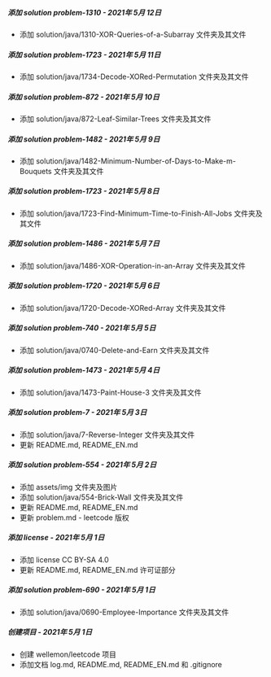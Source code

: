 ##### 添加 solution problem-1310 - 2021年 5月 12日

- 添加 solution/java/1310-XOR-Queries-of-a-Subarray 文件夹及其文件

##### 添加 solution problem-1723 - 2021年 5月 11日

- 添加 solution/java/1734-Decode-XORed-Permutation 文件夹及其文件

##### 添加 solution problem-872 - 2021年 5月 10日

- 添加 solution/java/872-Leaf-Similar-Trees 文件夹及其文件

##### 添加 solution problem-1482 - 2021年 5月 9日

- 添加 solution/java/1482-Minimum-Number-of-Days-to-Make-m-Bouquets 文件夹及其文件

##### 添加 solution problem-1723 - 2021年 5月 8日

- 添加 solution/java/1723-Find-Minimum-Time-to-Finish-All-Jobs 文件夹及其文件

##### 添加 solution problem-1486 - 2021年 5月 7日

- 添加 solution/java/1486-XOR-Operation-in-an-Array 文件夹及其文件

##### 添加 solution problem-1720 - 2021年 5月 6日

- 添加 solution/java/1720-Decode-XORed-Array 文件夹及其文件

##### 添加 solution problem-740 - 2021年 5月 5日

- 添加 solution/java/0740-Delete-and-Earn 文件夹及其文件

##### 添加 solution problem-1473 - 2021年 5月 4日

- 添加 solution/java/1473-Paint-House-3 文件夹及其文件

##### 添加 solution problem-7 - 2021年 5月 3日

- 添加 solution/java/7-Reverse-Integer 文件夹及其文件
- 更新 README.md, README_EN.md

##### 添加 solution problem-554 - 2021年 5月 2日

- 添加 assets/img 文件夹及图片
- 添加 solution/java/554-Brick-Wall 文件夹及其文件
- 更新 README.md, README_EN.md
- 更新 problem.md - leetcode 版权

##### 添加 license - 2021年 5月 1日

- 添加 license CC BY-SA 4.0
- 更新 README.md, README_EN.md 许可证部分

##### 添加 solution problem-690 - 2021年 5月 1日

- 添加 solution/java/0690-Employee-Importance 文件夹及其文件

##### 创建项目 - 2021年 5月 1日

- 创建 wellemon/leetcode 项目
- 添加文档 log.md, README.md, README_EN.md 和 .gitignore